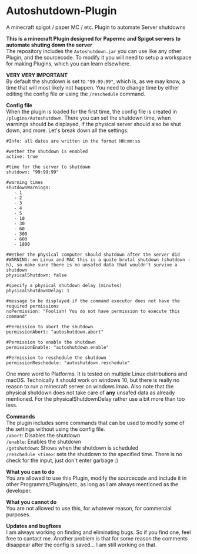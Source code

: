 # Autoshutdown-Plugin
A minecraft spigot / paper MC / etc. Plugin to automate Server shutdowns


**This is a minecraft Plugin designed for Papermc and Spigot servers to automate shuting down the server**  
The repository includes the `Autoshutdown.jar` you can use like any other Plugin, and the sourcecode. To modify it you will need to setup a workspace for making Plugins, which you can learn elsewhere.  

**VERY VERY IMPORTANT**  
By default the shutdown is set to `"99:99:99"`, which is, as we may know, a time that will most likely not happen. You need to change time by either editing the config file or using the `/reschedule` command.  

**Config file**  
When the plugin is loaded for the first time, the config file is created in `/plugins/Autoshutdown`. There you can set the shutdown time, when warnings should be displayed, if the physical server should also be shut down, and more. Let's break down all the settings:  
```
#Info: all dates are written in the format HH:mm:ss

#wether the shutdown is enabled
active: true

#time for the server to shutdown
shutdown: "99:99:99"

#warning times
shutdownWarnings:
   - 1
   - 2
   - 3
   - 4
   - 5
   - 10
   - 30
   - 60
   - 300
   - 600
   - 1800

#Wether the physical computer should shutdown after the server did
#WARNING: on Linux and MAC this is a quite brutal shutdown (shutdown -h), so make sure there is no unsafed data that wouldn't survive a shutdown
physicalShutdown: false

#specify a physical shutdown delay (minutes)
physicalShutdownDelay: 1

#message to be displayed if the command executor does not have the required permissions
noPermission: "Foolish! You do not have permission to execute this command"

#Permission to abort the shutdown
permissionAbort: "autoshutdown.abort"

#Permission to enable the shutdown
permissionEnable: "autoshutdown.enable"

#Permission to reschedule the shutdown
permissionReschedule: "autoshutdown.reschedule"
```
One more word to Platforms. It is tested on multiple Linux distributions and macOS. Technically it should work on windows 10, but there is really no reason to run a minecraft server on windows lmao. Also note that the physical shutdown does not take care of **any** unsafed data as already mentioned. For the physicalShutdownDelay rather use a bit more than too less.  

**Commands**  
The plugin includes some commands that can be used to modify some of the settings without using the config file.  
`/abort`: Disables the shutdown  
`/enable`: Enables the shutdown  
`/getshutdown`: Shows when the shutdown is scheduled  
`/reschedule <time>`: sets the shutdown to the specified time. There is no check for the input, just don't enter garbage :)  

**What you can to do**  
You are allowed to use this Plugin, modify the sourcecode and include it in other Programms/Plugins/etc, as long as I am always mentioned as the developer.  

**What you cannot do**  
You are not allowed to use this, for whatever reason, for commercial purposes.  

**Updates and bugfixes**  
I am always working on finding and eliminating bugs. So if you find one, feel free to cantact me. Another problem is that for some reason the comments disappear after the config is saved... I am still working on that.  
